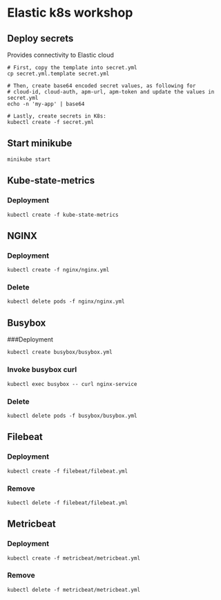 # Elastic k8s workshop

## Deploy secrets
Provides connectivity to Elastic cloud
```
# First, copy the template into secret.yml
cp secret.yml.template secret.yml

# Then, create base64 encoded secret values, as following for
# cloud-id, cloud-auth, apm-url, apm-token and update the values in secret.yml
echo -n 'my-app' | base64

# Lastly, create secrets in K8s:
kubectl create -f secret.yml
```

## Start minikube
```
minikube start
```

## Kube-state-metrics
### Deployment
```
kubectl create -f kube-state-metrics
```

## NGINX
### Deployment
```
kubectl create -f nginx/nginx.yml
```
### Delete
```
kubectl delete pods -f nginx/nginx.yml
```

## Busybox
###Deployment
```
kubectl create busybox/busybox.yml
```

### Invoke busybox curl
```
kubectl exec busybox -- curl nginx-service
```

### Delete
```
kubectl delete pods -f busybox/busybox.yml
```

## Filebeat

### Deployment
```
kubectl create -f filebeat/filebeat.yml
```

### Remove
```
kubectl delete -f filebeat/filebeat.yml
```

## Metricbeat

### Deployment
```
kubectl create -f metricbeat/metricbeat.yml
```

### Remove
```
kubectl delete -f metricbeat/metricbeat.yml
